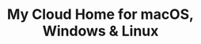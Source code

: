 ---
name: My Cloud Home
url: 'https://home.mycloud.com'
category: Productivity
title: 'My Cloud Home for macOS, Windows & Linux'
key: my-cloud-home

---